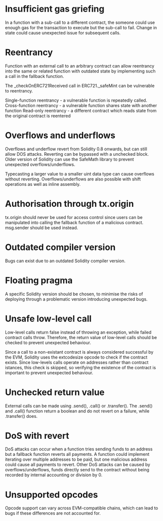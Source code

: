 # Insufficient gas griefing

In a function with a sub-call to a different contract, the someone could use enough gas for the transaction to execute but the sub-call to fail. Change in state could cause unexpected issue for subsequent calls.

# Reentrancy

Function with an external call to an arbitrary contract can allow reentrancy into the same or related function with outdated state by implementing such a call in the fallback function.

The _checkOnERC721Received call in ERC721._safeMint can be vulnerable to reentrancy.

Single-function reentrancy - a vulnerable function is repeatedly called.
Cross-function reentrancy - a vulnerable function shares state with another function
Read-only reentrancy - a different contract which reads state from the original contract is reentered

# Overflows and underflows

Overflows and underflow revert from Solidity 0.8 onwards, but can still allow DOS attacks. Reverting can be bypassed with a unchecked block. Older version of Solidity can use the SafeMath library to prevent unexpected overflows/underflows.

Typecasting a larger value to a smaller uint data type can cause overflows without reverting. Overflows/underflows are also possible with shift operations as well as inline assembly.

# Authorisation through tx.origin

tx.origin should never be used for access control since users can be manipulated into calling the fallback function of a malicious contract. msg.sender should be used instead.

# Outdated compiler version

Bugs can exist due to an outdated Solidity compiler version.

# Floating pragma

A specific Solidity version should be chosen, to minimise the risks of deploying through a problematic version introducing unexpected bugs.

# Unsafe low-level call

Low-level calls return false instead of throwing an exception, while failed contract calls throw. Therefore, the return value of low-level calls should be checked to prevent unexpected behaviour.

Since a call to a non-existant contract is always considered successful by the EVM, Solidity uses the extcodesize opcode to check if the contract exists. Since low-levels calls operate on addresses rather than contract istances, this check is skipped, so verifying the existence of the contract is important to prevent unexpected behaviour.

# Unchecked return value

External calls can be made using .send(), .call() or .transfer(). The .send() and .call() function return a boolean and do not revert on a failure, while .transfer() does.

# DoS with revert

DoS attacks can occur when a function tries sending funds to an address but a fallback function reverts all payments. A function could implement iterating over multiple addresses to be paid, but one malicious address could cause all payments to revert. Other DoS attacks can be caused by overflows/underflows, funds directly send to the contract without being recorded by internal accounting or division by 0.

# Unsupported opcodes

Opcode support can vary across EVM-compatible chains, which can lead to bugs if these differences are not accounted for.

